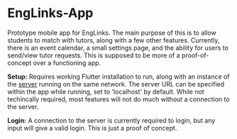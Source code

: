 # EngLinks-App

Prototype mobile app for EngLinks.  The main purpose of this is to allow students to match with tutors, along with a few other features.
Currently, there is an event calendar, a small settings page, and the ability for users to send/view tutor requests.  This is supposed to be more of a proof-of-concept over a functioning app.

**Setup:** Requires working Flutter installation to run, along with an instance of the [server](https://github.com/ebajec/EngLinks-App-Server) running on the same network. The server URL can be specified within the app while running, set to 'localhost' by default.  While not techincally required, most features will not do much without a connection to the server.

**Login:** A connection to the server is currently required to login, but any input will give a valid login.  This is just a proof of concept. 



